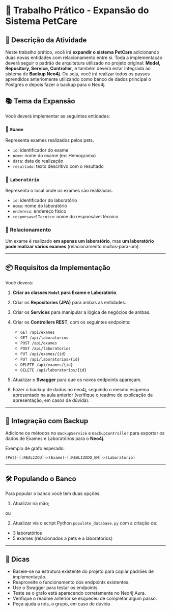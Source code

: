 # 🧪 Trabalho Prático - Expansão do Sistema PetCare

## 🎯 Descrição da Atividade

Neste trabalho prático, você irá **expandir o sistema PetCare** adicionando duas novas entidades com relacionamento entre si. Toda a implementação deverá seguir o padrão de arquitetura utilizado no projeto original: **Model, Repository, Service, Controller**, e também deverá estar integrada ao sistema de **Backup Neo4j**. Ou seja, você irá realizar todos os passos aprendidos anteriomente utilizando como banco de dados principal o Postgres e depois fazer o backup para o Neo4j.

## 📚 Tema da Expansão

Você deverá implementar as seguintes entidades:

### 📁 `Exame`

Representa exames realizados pelos pets.

* `id`: identificador do exame
* `nome`: nome do exame (ex: Hemograma)
* `data`: data de realização
* `resultado`: texto descritivo com o resultado

### 📁 `Laboratório`

Representa o local onde os exames são realizados.

* `id`: identificador do laboratório
* `nome`: nome do laboratório
* `endereco`: endereço físico
* `responsavelTecnico`: nome do responsável técnico

### 🔗 Relacionamento

Um exame é realizado **em apenas um laboratório**, mas **um laboratório pode realizar vários exames** (relacionamento muitos-para-um).

---

## 📦 Requisitos da Implementação

Você deverá:

1. **Criar as classes `Model` para Exame e Laboratório**.
2. Criar os **Repositories (JPA)** para ambas as entidades.
3. Criar os **Services** para manipular a lógica de negócios de ambas.
4. Criar os **Controllers REST**, com os seguintes endpoints:

   * `GET /api/exames`
   * `GET /api/laboratorios`
   * `POST /api/exames`
   * `POST /api/laboratorios`
   * `PUT /api/exames/{id}`
   * `PUT /api/laboratorios/{id}`
   * `DELETE /api/exames/{id}`
   * `DELETE /api/laboratorios/{id}`
5. Atualizar o **Swagger** para que os novos endpoints apareçam.
6. Fazer o backup de dados no neo4j, seguindo o mesmo esquema apresentado na aula anterior (verifique o readme de explicação da apresentação, em casos de dúvida).

---

## 🧬 Integração com Backup

Adicione os métodos no `BackupService` e `BackupController` para exportar os dados de Exames e Laboratórios para o **Neo4j**.

Exemplo de grafo esperado:

```text
(Pet)-[:REALIZOU]->(Exame)-[:REALIZADO_EM]->(Laboratório)
```

---

## 🛠 Populando o Banco

Para popular o banco você tem duas opções:

1. Atualizar na mão;

ou

2. Atualizar via o script Python `populate_database.py` com a criação de:

* 3 laboratórios
* 5 exames (relacionados a pets e a laboratórios)

---

## 🚀 Dicas

* Baseie-se na estrutura existente do projeto para copiar padrões de implementação.
* Reaproveite o funcionamento dos endpoints existentes.
* Use o Swagger para testar os endpoints.
* Teste se o grafo está aparecendo corretamente no Neo4j Aura.
* Verifique o readme anterior se esqueceu de completar algum passo.
* Peça ajuda a nós, o grupo, em caso de dúvida 

